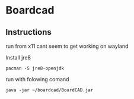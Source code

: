 # Boardcad

## Instructions

run from x11 cant seem to get working on wayland

Install jre8
```
pacman -S jre8-openjdk
```

run with folowing comand
```
java -jar ~/boardcad/BoardCAD.jar
```

